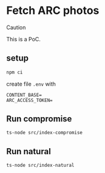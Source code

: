 # Fetch ARC photos

> [!CAUTION]
> This is a PoC.

## setup

```bash
npm ci

```

create file `.env` with

```
CONTENT_BASE=
ARC_ACCESS_TOKEN=

```

## Run compromise

`ts-node src/index-compromise`

## Run natural

`ts-node src/index-natural`